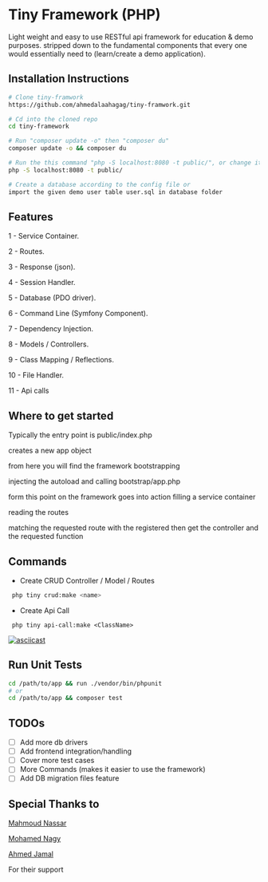 # Tiny Framework (PHP)

Light weight and easy to use RESTful api framework for education & demo purposes. stripped down to the fundamental components that every one would essentially need to (learn/create a demo application).

## Installation Instructions

```bash
# Clone tiny-framwork
https://github.com/ahmedalaahagag/tiny-framwork.git

# Cd into the cloned repo
cd tiny-framework

# Run "composer update -o" then "composer du"
composer update -o && composer du

# Run the this command "php -S localhost:8080 -t public/", or change it according to your configuration
php -S localhost:8080 -t public/

# Create a database according to the config file or 
import the given demo user table user.sql in database folder
```

## Features

1 - Service Container.

2 - Routes.

3 - Response (json).

4 - Session Handler.

5 - Database (PDO driver).

6 - Command Line (Symfony Component).

7 - Dependency Injection.

8 - Models / Controllers.

9 - Class Mapping / Reflections.

10 - File Handler.

11 - Api calls

## Where to get started

Typically the entry point is public/index.php

creates a new app object

from here you will find the framework bootstrapping

injecting the autoload and calling bootstrap/app.php

form this point on the framework goes into action filling a service container

reading the routes

matching the requested route with the registered then get the controller and the requested function

## Commands

- Create CRUD Controller / Model / Routes

```bash
 php tiny crud:make <name>
```
- Create Api Call 
```
 php tiny api-call:make <ClassName>
 ```
 [![asciicast](https://asciinema.org/a/yq0QwKZk92wNoqfxHwiZm0fH4.png)](https://asciinema.org/a/yq0QwKZk92wNoqfxHwiZm0fH4)
 
## Run Unit Tests

```bash
cd /path/to/app && run ./vendor/bin/phpunit
# or
cd /path/to/app && composer test
 ```

## TODOs

- [ ] Add more db drivers
- [ ] Add frontend integration/handling
- [ ] Cover more test cases
- [ ] More Commands (makes it easier to use the framework)
- [ ] Add DB migration files feature

## Special Thanks to

[Mahmoud Nassar](https://github.com/NassarX)

[Mohamed Nagy](https://github.com/mohamednagy)

[Ahmed Jamal](https://github.com/ahmed-jamal)

For their support